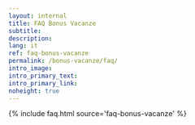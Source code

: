 ```yaml
---
layout: internal
title: FAQ Bonus Vacanze
subtitle: 
description: 
lang: it
ref: faq-bonus-vacanze
permalink: /bonus-vacanze/faq/
intro_image: 
intro_primary_text: 
intro_primary_link: 
noheight: true
---
```


{% include faq.html source='faq-bonus-vacanze' %}
